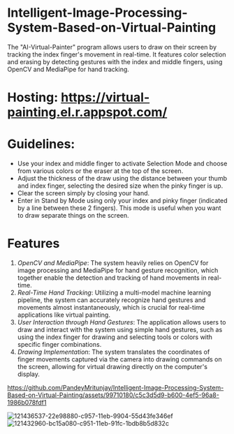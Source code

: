 # Intelligent-Image-Processing-System-Based-on-Virtual-Painting
The "AI-Virtual-Painter" program allows users to draw on their screen by tracking the index finger's movement in real-time. It features color selection and erasing by detecting gestures with the index and middle fingers, using OpenCV and MediaPipe for hand tracking.
# Hosting: https://virtual-painting.el.r.appspot.com/
# Guidelines:
- Use your index and middle finger to activate Selection Mode and choose from various colors or the eraser at the top of the screen.
- Adjust the thickness of the draw using the distance between your thumb and index finger, selecting the desired size when the pinky finger is up.
- Clear the screen simply by closing your hand.
- Enter in Stand by Mode using only your index and pinky finger (indicated by a line between these 2 fingers). This mode is useful when you want to draw separate things on the screen.

# Features
1. _OpenCV and MediaPipe_: The system heavily relies on OpenCV for image processing and MediaPipe for hand gesture recognition, which together enable the detection and tracking of hand movements in real-time.
2. _Real-Time Hand Tracking_:
 Utilizing a multi-model machine learning pipeline, the system can accurately recognize hand gestures and movements almost instantaneously, which is crucial for real-time applications like virtual painting.
3. _User Interaction through Hand Gestures_:
The application allows users to draw and interact with the system using simple hand gestures, such as using the index finger for drawing and selecting tools or colors with specific finger combinations.
4. _Drawing Implementation_:
The system translates the coordinates of finger movements captured via the camera into drawing commands on the screen, allowing for virtual drawing directly on the computer's display.



https://github.com/PandeyMritunjay/Intelligent-Image-Processing-System-Based-on-Virtual-Painting/assets/99710180/c5c3d5d9-b600-4ef5-96a8-1986b078fdf1

![121436537-22e98880-c957-11eb-9904-55d43fe346ef](https://github.com/PandeyMritunjay/Intelligent-Image-Processing-System-Based-on-Virtual-Painting/assets/99710180/41ddd42d-7c4c-4c2a-a8b8-5a01722e167f)
![121432960-bc15a080-c951-11eb-91fc-1bdb8b5d832c](https://github.com/PandeyMritunjay/Intelligent-Image-Processing-System-Based-on-Virtual-Painting/assets/99710180/768020d8-55d9-41af-a267-67ee299a49ab)

